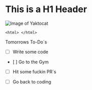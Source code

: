# This is a H1 Header

![Image of Yaktocat](https://octodex.github.com/images/yaktocat.png)



```
<html> </html>

```


Tomorrows To-Do´s

- [ ] Write some code
- [ ] Go to the Gym
- [ ] Hit some fuckin PR´s
- [ ] Go back to coding 

